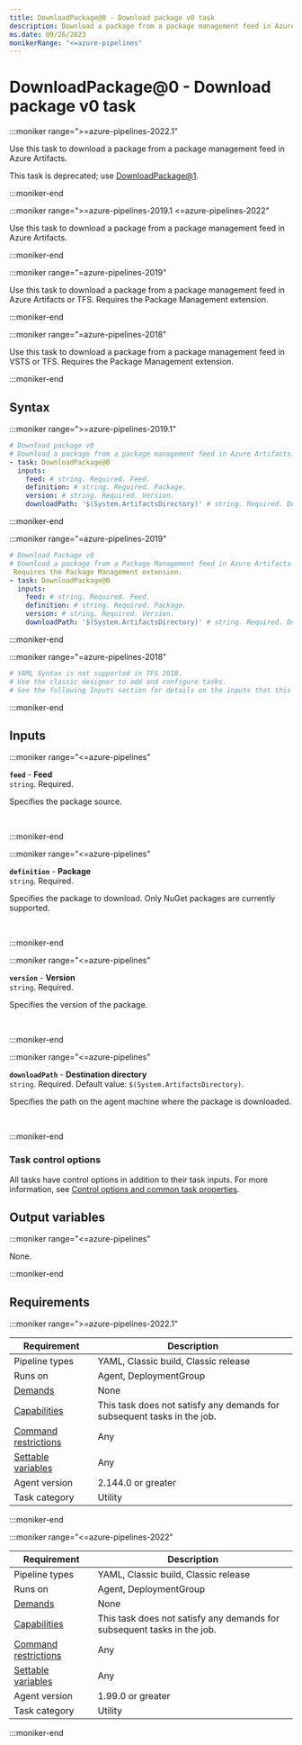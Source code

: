 ```yaml
---
title: DownloadPackage@0 - Download package v0 task
description: Download a package from a package management feed in Azure Artifacts (task version 0).
ms.date: 09/26/2023
monikerRange: "<=azure-pipelines"
---
```


# DownloadPackage@0 - Download package v0 task

<!-- :::description::: -->
:::moniker range=">=azure-pipelines-2022.1"

<!-- :::editable-content name="description"::: -->
Use this task to download a package from a package management feed in Azure Artifacts.

This task is deprecated; use [DownloadPackage@1](./download-package-v1.md).
<!-- :::editable-content-end::: -->

<!-- This task is deprecated.-->

:::moniker-end

:::moniker range=">=azure-pipelines-2019.1 <=azure-pipelines-2022"

<!-- :::editable-content name="description"::: -->
Use this task to download a package from a package management feed in Azure Artifacts.
<!-- :::editable-content-end::: -->

:::moniker-end

:::moniker range="=azure-pipelines-2019"

<!-- :::editable-content name="description"::: -->
Use this task to download a package from a package management feed in Azure Artifacts or TFS. Requires the Package Management extension.
<!-- :::editable-content-end::: -->

:::moniker-end

:::moniker range="=azure-pipelines-2018"

<!-- :::editable-content name="description"::: -->
Use this task to download a package from a package management feed in VSTS or TFS. Requires the Package Management extension.
<!-- :::editable-content-end::: -->

:::moniker-end
<!-- :::description-end::: -->

<!-- :::syntax::: -->
## Syntax

:::moniker range=">=azure-pipelines-2019.1"

```yaml
# Download package v0
# Download a package from a package management feed in Azure Artifacts.
- task: DownloadPackage@0
  inputs:
    feed: # string. Required. Feed. 
    definition: # string. Required. Package. 
    version: # string. Required. Version. 
    downloadPath: '$(System.ArtifactsDirectory)' # string. Required. Destination directory. Default: $(System.ArtifactsDirectory).
```

:::moniker-end

:::moniker range="=azure-pipelines-2019"

```yaml
# Download Package v0
# Download a package from a Package Management feed in Azure Artifacts or TFS. 
 Requires the Package Management extension.
- task: DownloadPackage@0
  inputs:
    feed: # string. Required. Feed. 
    definition: # string. Required. Package. 
    version: # string. Required. Version. 
    downloadPath: '$(System.ArtifactsDirectory)' # string. Required. Destination directory. Default: $(System.ArtifactsDirectory).
```

:::moniker-end

:::moniker range="=azure-pipelines-2018"

```yaml
# YAML Syntax is not supported in TFS 2018.
# Use the classic designer to add and configure tasks.
# See the following Inputs section for details on the inputs that this task supports.
```

:::moniker-end
<!-- :::syntax-end::: -->

<!-- :::inputs::: -->
## Inputs

<!-- :::item name="feed"::: -->
:::moniker range="<=azure-pipelines"

**`feed`** - **Feed**<br>
`string`. Required.<br>
<!-- :::editable-content name="helpMarkDown"::: -->
Specifies the package source.
<!-- :::editable-content-end::: -->
<br>

:::moniker-end
<!-- :::item-end::: -->
<!-- :::item name="definition"::: -->
:::moniker range="<=azure-pipelines"

**`definition`** - **Package**<br>
`string`. Required.<br>
<!-- :::editable-content name="helpMarkDown"::: -->
Specifies the package to download. Only NuGet packages are currently supported.
<!-- :::editable-content-end::: -->
<br>

:::moniker-end
<!-- :::item-end::: -->
<!-- :::item name="version"::: -->
:::moniker range="<=azure-pipelines"

**`version`** - **Version**<br>
`string`. Required.<br>
<!-- :::editable-content name="helpMarkDown"::: -->
Specifies the version of the package.
<!-- :::editable-content-end::: -->
<br>

:::moniker-end
<!-- :::item-end::: -->
<!-- :::item name="downloadPath"::: -->
:::moniker range="<=azure-pipelines"

**`downloadPath`** - **Destination directory**<br>
`string`. Required. Default value: `$(System.ArtifactsDirectory)`.<br>
<!-- :::editable-content name="helpMarkDown"::: -->
Specifies the path on the agent machine where the package is downloaded.
<!-- :::editable-content-end::: -->
<br>

:::moniker-end
<!-- :::item-end::: -->

### Task control options

All tasks have control options in addition to their task inputs. For more information, see [Control options and common task properties](/azure/devops/pipelines/yaml-schema/steps-task#common-task-properties).
<!-- :::inputs-end::: -->

<!-- :::outputVariables::: -->
## Output variables

:::moniker range="<=azure-pipelines"

None.

:::moniker-end
<!-- :::outputVariables-end::: -->

<!-- :::remarks::: -->
<!-- :::editable-content name="remarks"::: -->
<!-- :::editable-content-end::: -->
<!-- :::remarks-end::: -->

<!-- :::examples::: -->
<!-- :::editable-content name="examples"::: -->
<!-- :::editable-content-end::: -->
<!-- :::examples-end::: -->

<!-- :::properties::: -->
## Requirements

:::moniker range=">=azure-pipelines-2022.1"

| Requirement | Description |
|-------------|-------------|
| Pipeline types | YAML, Classic build, Classic release |
| Runs on | Agent, DeploymentGroup |
| [Demands](/azure/devops/pipelines/process/demands) | None |
| [Capabilities](/azure/devops/pipelines/agents/agents#capabilities) | This task does not satisfy any demands for subsequent tasks in the job. |
| [Command restrictions](/azure/devops/pipelines/security/templates#agent-logging-command-restrictions) | Any |
| [Settable variables](/azure/devops/pipelines/security/templates#agent-logging-command-restrictions) | Any |
| Agent version |  2.144.0 or greater |
| Task category | Utility |

:::moniker-end

:::moniker range="<=azure-pipelines-2022"

| Requirement | Description |
|-------------|-------------|
| Pipeline types | YAML, Classic build, Classic release |
| Runs on | Agent, DeploymentGroup |
| [Demands](/azure/devops/pipelines/process/demands) | None |
| [Capabilities](/azure/devops/pipelines/agents/agents#capabilities) | This task does not satisfy any demands for subsequent tasks in the job. |
| [Command restrictions](/azure/devops/pipelines/security/templates#agent-logging-command-restrictions) | Any |
| [Settable variables](/azure/devops/pipelines/security/templates#agent-logging-command-restrictions) | Any |
| Agent version |  1.99.0 or greater |
| Task category | Utility |

:::moniker-end
<!-- :::properties-end::: -->

<!-- :::see-also::: -->
<!-- :::editable-content name="seeAlso"::: -->
<!-- :::editable-content-end::: -->
<!-- :::see-also-end::: -->